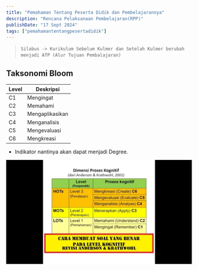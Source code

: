 ```yaml
---
title: "Pemahaman Tentang Peserta Didik dan Pembelajarannya"
description: "Rencana Pelaksanaan Pembelajaran(RPP)"
publishDate: "17 Sept 2024"
tags: ["pemahamantentangpesertadidik"]
---
```



> ``Silabus -> Kurikulum Sebelum Kulmer dan Setelah Kulmer berubah menjadi ATP (Alur Tujuan Pembalajaran)``

## Taksonomi Bloom
| Level | Deskripsi       |
|-----------------------|-----------------|
| C1                    | Mengingat       |
| C2                    | Memahami        |
| C3                    | Mengaplikasikan |
| C4                    | Menganalisis    |
| C5                    | Mengevaluasi    |
| C6                    | Mengkreasi      |

- Indikator nantinya akan dapat menjadi Degree.

![Pemahaman Peserta Didik](images/pemahamanpesertadidik.jpg)
